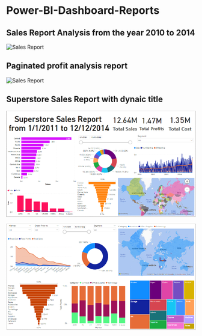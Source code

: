# Power-BI-Dashboard-Reports

## Sales Report Analysis from the year 2010 to 2014

![Sales Report](https://github.com/daniel-obare/Power-BI-Dashboard-Reports/blob/main/dashboard.PNG)

## Paginated profit analysis report

![Sales Report](https://github.com/daniel-obare/Power-BI-Dashboard-Reports/blob/main/page%201.PNG)

## Superstore Sales Report with dynaic title

![Superstore overview](https://github.com/daniel-obare/Dashboard-Reports/blob/main/superstore_overview.PNG)

![Superstore products](https://github.com/daniel-obare/Dashboard-Reports/blob/main/superstore_products.PNG)
